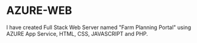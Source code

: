 # AZURE-WEB
I have created Full Stack Web Server named "Farm Planning Portal" using AZURE App Service, HTML, CSS, JAVASCRIPT and PHP. 

